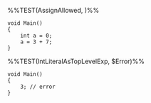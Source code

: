 %%TEST(AssignAllowed, )%%
```
void Main()
{
    int a = 0;
    a = 3 + 7;
}

```

%%TEST(IntLiteralAsTopLevelExp, $Error)%%
```
void Main()
{
	3; // error
}
```